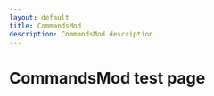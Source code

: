 ```yaml
---
layout: default
title: CommandsMod
description: CommandsMod description
---
```


# CommandsMod test page

